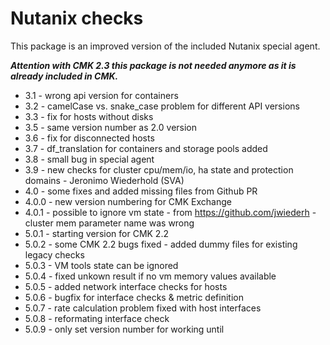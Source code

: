 # Nutanix checks

This package is an improved version of the included Nutanix special agent.

***Attention with CMK 2.3 this package is not needed anymore as it is already included in CMK.***

 - 3.1 - wrong api version for containers
 - 3.2 - camelCase vs. snake_case problem for different API versions
 - 3.3 - fix for hosts without disks
 - 3.5 - same version number as 2.0 version
 - 3.6 - fix for disconnected hosts
 - 3.7 - df_translation for containers and storage pools added
 - 3.8 - small bug in special agent
 - 3.9 - new checks for cluster cpu/mem/io, ha state and protection domains - Jeronimo Wiederhold (SVA)
 - 4.0 - some fixes and added missing files from Github PR
 - 4.0.0 - new version numbering for CMK Exchange
 - 4.0.1 - possible to ignore vm state - from https://github.com/jwiederh - cluster mem parameter name was wrong
 - 5.0.1 - starting version for CMK 2.2
 - 5.0.2 - some CMK 2.2 bugs fixed - added dummy files for existing legacy checks
 - 5.0.3 - VM tools state can be ignored
 - 5.0.4 - fixed unkown result if no vm memory values available
 - 5.0.5 - added network interface checks for hosts
 - 5.0.6 - bugfix for interface checks & metric definition
 - 5.0.7 - rate calculation problem fixed with host interfaces
 - 5.0.8 - reformating interface check
 - 5.0.9 - only set version number for working until
